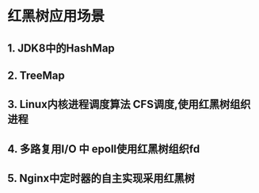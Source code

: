 # 红黑树应用场景

## 1. JDK8中的HashMap
## 2. TreeMap
## 3. Linux内核进程调度算法 CFS调度,使用红黑树组织进程
## 4. 多路复用I/O 中 epoll使用红黑树组织fd
## 5. Nginx中定时器的自主实现采用红黑树
